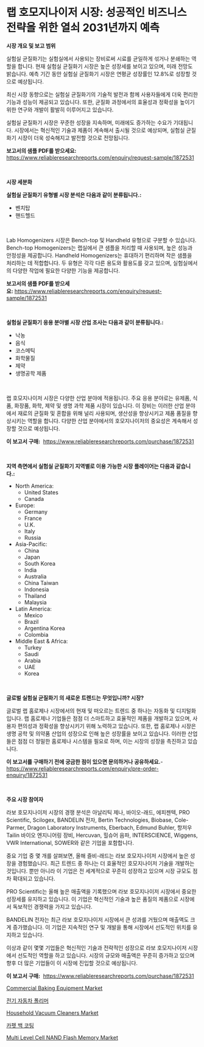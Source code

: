<p><h1>랩 호모지나이저 시장: 성공적인 비즈니스 전략을 위한 열쇠 2031년까지 예측</h1></p><p><strong>시장 개요 및 보고 범위</strong></p>
<p><p>실험실 균질화기는 실험실에서 사용되는 장비로써 시료를 균일하게 섞거나 분쇄하는 역할을 합니다. 현재 실험실 균질화기 시장은 높은 성장세를 보이고 있으며, 미래 전망도 밝습니다. 예측 기간 동안 실험실 균질화기 시장은 연평균 성장률인 12.8%로 성장할 것으로 예상됩니다. </p><p>최신 시장 동향으로는 실험실 균질화기의 기술적 발전과 함께 사용자들에게 더욱 편리한 기능과 성능이 제공되고 있습니다. 또한, 균질화 과정에서의 효율성과 정확성을 높이기 위한 연구와 개발이 활발히 이루어지고 있습니다. </p><p>실험실 균질화기 시장은 꾸준한 성장을 지속하며, 미래에도 증가하는 수요가 기대됩니다. 시장에서는 혁신적인 기술과 제품이 계속해서 출시될 것으로 예상되며, 실험실 균질화기 시장이 더욱 성숙해지고 발전할 것으로 전망됩니다.</p></p>
<p><strong>보고서의 샘플 PDF를 받으세요:</strong> <a href="https://www.reliableresearchreports.com/enquiry/request-sample/1872531">https://www.reliableresearchreports.com/enquiry/request-sample/1872531</a></p>
<p>&nbsp;</p>
<p><strong>시장 세분화</strong></p>
<p><strong>실험실 균질화기 유형별 시장 분석은 다음과 같이 분류됩니다.:</strong></p>
<p><ul><li>벤치탑</li><li>핸드헬드</li></ul></p>
<p>&nbsp;</p>
<p><p>Lab Homogenizers 시장은 Bench-top 및 Handheld 유형으로 구분할 수 있습니다. Bench-top Homogenizers는 랩실에서 큰 샘플을 처리할 때 사용되며, 높은 성능과 안정성을 제공합니다. Handheld Homogenizers는 휴대하기 편리하며 작은 샘플을 처리하는 데 적합합니다. 두 유형은 각각 다른 용도와 활용도를 갖고 있으며, 실험실에서의 다양한 작업에 필요한 다양한 기능을 제공합니다.</p></p>
<p><strong>보고서의 샘플 PDF를 받으세요:</strong>&nbsp;<a href="https://www.reliableresearchreports.com/enquiry/request-sample/1872531">https://www.reliableresearchreports.com/enquiry/request-sample/1872531</a></p>
<p>&nbsp;</p>
<p><strong> 실험실 균질화기 응용 분야별 시장 산업 조사는 다음과 같이 분류됩니다.:</strong></p>
<p><ul><li>낙농</li><li>음식</li><li>코스메틱</li><li>화학물질</li><li>제약</li><li>생명공학 제품</li></ul></p>
<p>&nbsp;</p>
<p><p>랩 호모지나이저 시장은 다양한 산업 분야에 적용됩니다. 주요 응용 분야로는 유제품, 식품, 화장품, 화학, 제약 및 생명 과학 제품 시장이 있습니다. 이 장비는 이러한 산업 분야에서 재료의 균질화 및 혼합을 위해 널리 사용되며, 생산성을 향상시키고 제품 품질을 향상시키는 역할을 합니다. 다양한 산업 분야에서의 호모지나이저의 중요성은 계속해서 성장할 것으로 예상됩니다.</p></p>
<p><strong>이 보고서 구매:</strong>&nbsp; <a href="https://www.reliableresearchreports.com/purchase/1872531">https://www.reliableresearchreports.com/purchase/1872531</a></p>
<p>&nbsp;</p>
<p><strong>지역 측면에서 실험실 균질화기 지역별로 이용 가능한 시장 플레이어는 다음과 같습니다.:</strong></p>
<p><ul>
    <li>
        North America:
        <ul>
            <li>United States</li>
            <li>Canada</li>
        </ul>
    </li>
    <li>
        Europe:
        <ul>
            <li>Germany</li>
            <li>France</li>
            <li>U.K.</li>
            <li>Italy</li>
            <li>Russia</li>
        </ul>
    </li>
    <li>
        Asia-Pacific:
        <ul>
            <li>China</li>
            <li>Japan</li>
            <li>South Korea</li>
            <li>India</li>
            <li>Australia</li>
            <li>China Taiwan</li>
            <li>Indonesia</li>
            <li>Thailand</li>
            <li>Malaysia</li>
        </ul>
    </li>
    <li>
        Latin America:
        <ul>
            <li>Mexico</li>
            <li>Brazil</li>
            <li>Argentina Korea</li>
            <li>Colombia</li>
        </ul>
    </li>
    <li>
        Middle East & Africa:
        <ul>
            <li>Turkey</li>
            <li>Saudi</li>
            <li>Arabia</li>
            <li>UAE</li>
            <li>Korea</li>
        </ul>
    </li>
    </ul></p>
<p>&nbsp;</p>
<p><strong>글로벌 실험실 균질화기 의 새로운 트렌드는 무엇입니까? 시장?</strong></p>
<p><p>글로벌 랩 홈로제나 시장에서의 현재 및 떠오르는 트렌드 중 하나는 자동화 및 디지털화입니다. 랩 홈로제나 기업들은 점점 더 스마트하고 효율적인 제품을 개발하고 있으며, 사용자 편의성과 정확성을 향상시키기 위해 노력하고 있습니다. 또한, 랩 홈로제나 시장은 생명 공학 및 의약품 산업의 성장으로 인해 높은 성장률을 보이고 있습니다. 이러한 산업들은 점점 더 정밀한 홈로제나 시스템을 필요로 하며, 이는 시장의 성장을 촉진하고 있습니다.</p></p>
<p><strong>이 보고서를 구매하기 전에 궁금한 점이 있으면 문의하거나 공유하세요.</strong>- <a href="https://www.reliableresearchreports.com/enquiry/pre-order-enquiry/1872531">https://www.reliableresearchreports.com/enquiry/pre-order-enquiry/1872531</a></p>
<p>&nbsp;</p>
<p><strong>주요 시장 참여자</strong></p>
<p><p>라보 호모지나이저 시장의 경쟁 분석은 아날리틱 제나, 바이오-래드, 에피젠텍, PRO Scientific, Scilogex, BANDELIN 전자, Bertin Technologies, Biobase, Cole-Parmer, Dragon Laboratory Instruments, Eberbach, Edmund Buhler, 항저우 Tailin 바이오 엔지니어링 장비, Hercuvan, 힐슈어 음파, INTERSCIENCE, Wiggens, VWR International, SOWER와 같은 기업을 포함합니다. </p><p>중요 기업 중 몇 개를 살펴보면, 올해 즐비-래드는 라보 호모지나이저 시장에서 높은 성장을 경험했습니다. 최근 트렌드 중 하나는 더 효율적인 호모지나이저 기술을 개발하는 것입니다. 뿐만 아니라 이 기업은 전 세계적으로 꾸준히 성장하고 있으며 시장 규모도 점차 확대되고 있습니다.</p><p>PRO Scientific는 올해 높은 매출액을 기록했으며 라보 호모지나이저 시장에서 중요한 성장세를 유지하고 있습니다. 이 기업은 혁신적인 기술과 높은 품질의 제품으로 시장에서 독보적인 경쟁력을 가지고 있습니다.</p><p>BANDELIN 전자는 최근 라보 호모지나이저 시장에서 큰 성과를 거뒀으며 매출액도 크게 증가했습니다. 이 기업은 지속적인 연구 및 개발을 통해 시장에서 선도적인 위치를 유지하고 있습니다.</p><p>이상과 같이 몇몇 기업들은 혁신적인 기술과 전략적인 성장으로 라보 호모지나이저 시장에서 선도적인 역할을 하고 있습니다. 시장의 규모와 매출액은 꾸준히 증가하고 있으며 향후 더 많은 기업들이 이 시장에 진입할 것으로 예상됩니다.</p></p>
<p><strong>이 보고서 구매:</strong>&nbsp;&nbsp;<a href="https://www.reliableresearchreports.com/purchase/1872531">https://www.reliableresearchreports.com/purchase/1872531</a></p>
<p><p><a href="https://github.com/gdfhhhj/Market-Research-Report-List-3/blob/main/commercial-baking-equipment-market.md">Commercial Baking Equipment Market</a></p><p><a href="https://github.com/sougarounis/Market-Research-Report-List-3/blob/main/87401382276.md">전기 자동차 폴리머</a></p><p><a href="https://github.com/RichRobinson5/Market-Research-Report-List-4/blob/main/household-vacuum-cleaners-market.md">Household Vacuum Cleaners Market</a></p><p><a href="https://github.com/vs2869dizt0/Market-Research-Report-List-1/blob/main/12830652277.md">카펫 백 코팅</a></p><p><a href="https://issuu.com/reportprime-2/docs/multi-level-cell-nand-flash-memory-market-size-203">Multi Level Cell NAND Flash Memory Market</a></p></p>
